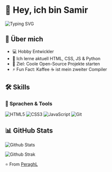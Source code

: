 # 👋 Hey, ich bin Samir

![Typing SVG](https://readme-typing-svg.herokuapp.com?color=%2336BCF7&size=24&center=true&vCenter=true&width=600&lines=Full-Stack+Developer;Open-Source+Enthusiast;Always+Learning+New+Things)

## 🚀 Über mich
- 💻 Hobby Entwickler
- 🌱 Ich lerne aktuell HTML, CSS, JS & Python
- 🎯 Ziel: Coole Open-Source Projekte starten
- ⚡ Fun Fact: Kaffee ☕ ist mein zweiter Compiler

## 🛠️ Skills

### 🔹 Sprachen & Tools
![HTML5](https://img.shields.io/badge/-HTML5-E34F26?logo=html5&logoColor=white&style=for-the-badge)
![CSS3](https://img.shields.io/badge/-CSS3-1572B6?logo=css3&logoColor=white&style=for-the-badge)
![JavaScript](https://img.shields.io/badge/-JavaScript-F7DF1E?logo=javascript&logoColor=black&style=for-the-badge)
![Git](https://img.shields.io/badge/-Git-F05032?logo=git&logoColor=white&style=for-the-badge)

## 📊 GitHub Stats

![Github Stats](https://github-readme-stats.vercel.app/api?username=PeraghL&show_icons=true&theme=radical)  

![Github Strak](https://github-readme-streak-stats.herokuapp.com/?user=PeraghL&theme=radical)


⭐️ From [PeraghL](https://github.com/DEINUSERNAME)
